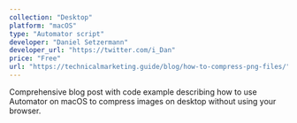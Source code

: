 ```yaml
---
collection: "Desktop"
platform: "macOS"
type: "Automator script"
developer: "Daniel Setzermann"
developer_url: "https://twitter.com/i_Dan"
price: "Free"
url: "https://technicalmarketing.guide/blog/how-to-compress-png-files/"
---
```


Comprehensive blog post with code example describing how to use Automator on
macOS to compress images on desktop without using your browser.
